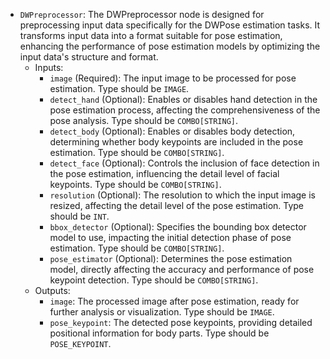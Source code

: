 - `DWPreprocessor`: The DWPreprocessor node is designed for preprocessing input data specifically for the DWPose estimation tasks. It transforms input data into a format suitable for pose estimation, enhancing the performance of pose estimation models by optimizing the input data's structure and format.
    - Inputs:
        - `image` (Required): The input image to be processed for pose estimation. Type should be `IMAGE`.
        - `detect_hand` (Optional): Enables or disables hand detection in the pose estimation process, affecting the comprehensiveness of the pose analysis. Type should be `COMBO[STRING]`.
        - `detect_body` (Optional): Enables or disables body detection, determining whether body keypoints are included in the pose estimation. Type should be `COMBO[STRING]`.
        - `detect_face` (Optional): Controls the inclusion of face detection in the pose estimation, influencing the detail level of facial keypoints. Type should be `COMBO[STRING]`.
        - `resolution` (Optional): The resolution to which the input image is resized, affecting the detail level of the pose estimation. Type should be `INT`.
        - `bbox_detector` (Optional): Specifies the bounding box detector model to use, impacting the initial detection phase of pose estimation. Type should be `COMBO[STRING]`.
        - `pose_estimator` (Optional): Determines the pose estimation model, directly affecting the accuracy and performance of pose keypoint detection. Type should be `COMBO[STRING]`.
    - Outputs:
        - `image`: The processed image after pose estimation, ready for further analysis or visualization. Type should be `IMAGE`.
        - `pose_keypoint`: The detected pose keypoints, providing detailed positional information for body parts. Type should be `POSE_KEYPOINT`.
